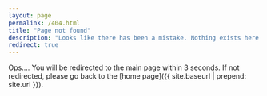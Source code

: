 ```yaml
---
layout: page
permalink: /404.html
title: "Page not found"
description: "Looks like there has been a mistake. Nothing exists here."
redirect: true
---
```

Ops....
You will be redirected to the main page within 3 seconds. If not redirected, please go back to the [home page]({{ site.baseurl | prepend: site.url }}).
